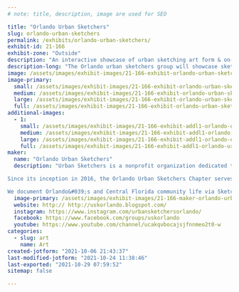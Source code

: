 ```yaml
---
# note: title, description, image are used for SEO

title: "Orlando Urban Sketchers"
slug: orlando-urban-sketchers
permalink: /exhibits/orlando-urban-sketchers/
exhibit-id: 21-166
exhibit-zone: "Outside"
description: "An interactive showcase of urban sketching art form & on-location drawing of Orlando Makers stories."
description-long: "The Orlando urban sketchers group will showcase sketchbooks art and invite the Makers Faire visitors to experience on-hand drawing at our booth. The USk Orlando group members will scout the event grounds to document in sketch reportage stories they observe of the Makers&#039; displays and activities."
image: /assets/images/exhibit-images/21-166-exhibit-orlando-urban-sketchers-43-reduced-by-50-3589-large.jpg
image-primary: 
  small: /assets/images/exhibit-images/21-166-exhibit-orlando-urban-sketchers-43-reduced-by-50-3589-small.jpg
  medium: /assets/images/exhibit-images/21-166-exhibit-orlando-urban-sketchers-43-reduced-by-50-3589-medium.jpg
  large: /assets/images/exhibit-images/21-166-exhibit-orlando-urban-sketchers-43-reduced-by-50-3589-large.jpg
  full: /assets/images/exhibit-images/21-166-exhibit-orlando-urban-sketchers-43-reduced-by-50-3589-full.jpg
additional-images: 
  - 1:
    small: /assets/images/exhibit-images/21-166-exhibit-addl1-orlando-urban-sketchers-reduced-by-75-small.jpg
    medium: /assets/images/exhibit-images/21-166-exhibit-addl1-orlando-urban-sketchers-reduced-by-75-medium.jpg
    large: /assets/images/exhibit-images/21-166-exhibit-addl1-orlando-urban-sketchers-reduced-by-75-large.jpg
    full: /assets/images/exhibit-images/21-166-exhibit-addl1-orlando-urban-sketchers-reduced-by-75-full.jpg
maker: 
  name: "Orlando Urban Sketchers"
  description: "Urban Sketchers is a nonprofit organization dedicated to raising the artistic, storytelling, and educational value of location drawing, promoting its practice, and connecting people around the world who draw on location where they live and travel. We aim to show the world, one drawing at a time.

Since its inception in 2016, the Orlando Urban Sketchers Chapter serves the Central Florida community by offering on-location monthly sketching meetups and hosting urban sketching workshops and demos. We interact and engage with local organizations, showcasing urban sketching art and supporting young artists&#039; education.

We document Orlando&#039;s and Central Florida community life via Sketch-Reportage art form and share our stories with the world, One Drawing at a Time.     "
  image-primary: /assets/images/exhibit-images/21-166-maker-orlando-urban-sketchers-reduced-by-50-medium.jpg
  website: http:// http://uskorlando.blogspot.com/
  instagram: https://www.instagram.com/urbansketchersorlando/
  facebook: https://www.facebook.com/groups/uskorlando
  youtube: https://www.youtube.com/channel/ucakqvbocajsjfnnmeo2t0-w
categories: 
  - slug: art
    name: Art
created-jotform: "2021-10-06 21:43:37"
last-modified-jotform: "2021-10-24 11:38:46"
last-exported: "2021-10-29 07:59:52"
sitemap: false

---
```

